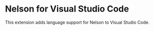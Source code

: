 # Nelson for Visual Studio Code

This extension adds language support for Nelson to Visual Studio Code.